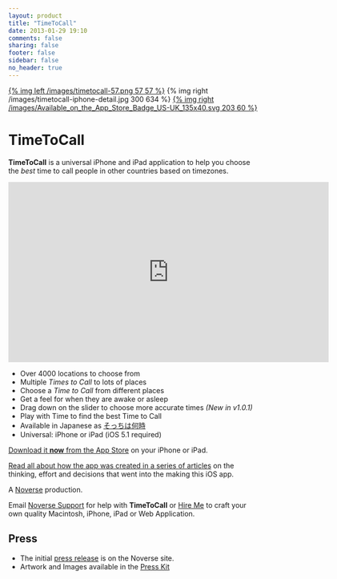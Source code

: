 ```yaml
---
layout: product
title: "TimeToCall"
date: 2013-01-29 19:10
comments: false
sharing: false
footer: false
sidebar: false
no_header: true
---
```


[{% img left /images/timetocall-57.png 57 57 %}](https://itunes.apple.com/us/app/timetocall/id596429979?ls=1&mt=8)
{% img right /images/timetocall-iphone-detail.jpg 300 634 %}
[{% img right /images/Available_on_the_App_Store_Badge_US-UK_135x40.svg 203 60 %}](https://itunes.apple.com/us/app/timetocall/id596429979?ls=1&mt=8)


# TimeToCall

**TimeToCall** is a universal iPhone and iPad application to help you choose the *best* time to call people in other countries based on timezones.

<p class="black-frame"><iframe width="640" height="360" src="http://www.youtube.com/embed/84EvUGKoTyQ?rel=0" frameborder="0" allowfullscreen></iframe></p>

* Over 4000 locations to choose from
* Multiple *Times to Call* to lots of places
* Choose a *Time to Call* from different places
* Get a feel for when they are awake or asleep
* Drag down on the slider to choose more accurate times *(New in v1.0.1)*
* Play with Time to find the best Time to Call
* Available in Japanese as [そっちは何時](https://itunes.apple.com/jp/app/timetocall/id596429979?mt=8)
* Universal: iPhone or iPad (iOS 5.1 required)

[Download it **now** from the App Store](https://itunes.apple.com/us/app/timetocall/id596429979?ls=1&mt=8) on your iPhone or iPad.

[Read all about how the app was created in a series of articles](http://www.hiltmon.com/blog/categories/timetocall/) on the thinking, effort and decisions that went into the making this iOS app.

A [Noverse](http://www.noverse.com) production.

Email [Noverse Support](mailto:support@noverse.com) for help with **TimeToCall** or [Hire Me](http://www.noverse.com/hire-us/) to craft your own quality Macintosh, iPhone, iPad or Web Application.

## Press

* The initial [press release](http://www.noverse.com/blog/2013/02/timetocall-released-to-the-app-store/) is on the Noverse site.
* Artwork and Images available in the [Press Kit](./press-kit.html)
